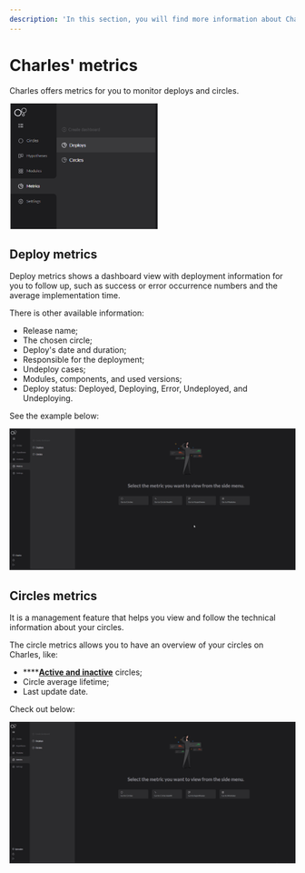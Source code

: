 ```yaml
---
description: 'In this section, you will find more information about Charle''s metrics.'
---
```


# Charles' metrics

Charles offers metrics for you to monitor deploys and circles. 

![](../../.gitbook/assets/metrics-circ-e-deplo.png)

## Deploy metrics

Deploy metrics shows a dashboard view with deployment information for you to follow up, such as success or error occurrence numbers and the average implementation time.

There is other available information: 

* Release name;
* The chosen circle;
* Deploy's date and duration;
* Responsible for the deployment;
* Undeploy cases;
* Modules, components, and used versions;
* Deploy status: Deployed, Deploying, Error, Undeployed, and Undeploying.

See the example below:  

![](../../.gitbook/assets/deploy.gif)

## Circles metrics 

It is a management feature that helps you view and follow the technical information about your circles.

The circle metrics allows you to have an overview of your circles on Charles, like:  

* \*\*\*\*[**Active and inactive**](../circles.md#active-and-inactive-circles) circles;
* Circle average lifetime;
* Last update date.

Check out below: 

![](../../.gitbook/assets/erro.gif)



